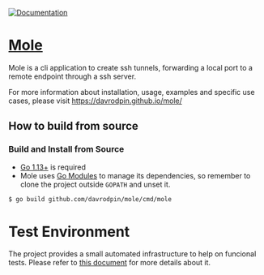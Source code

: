 [![Documentation](https://godoc.org/github.com/davrodpin/mole?status.svg)](http://godoc.org/github.com/davrodpin/mole)
# [Mole](https://davrodpin.github.io/mole/)

Mole is a cli application to create ssh tunnels, forwarding a local port to a
remote endpoint through a ssh server.

For more information about installation, usage, examples and specific use cases, please visit https://davrodpin.github.io/mole/

## How to build from source

### Build and Install from Source

* [Go 1.13+](https://golang.org/dl/) is required
* Mole uses [Go Modules](https://blog.golang.org/using-go-modules) to manage its dependencies, so remember to clone the project outside `GOPATH` and unset it.

```sh
$ go build github.com/davrodpin/mole/cmd/mole
```

# Test Environment

The project provides a small automated infrastructure to help on funcional
tests. Please refer to [this document](test-env/README.md) for more details about it.
